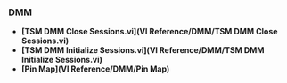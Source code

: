 ### DMM
- **[TSM DMM Close Sessions.vi](VI Reference/DMM/TSM DMM Close Sessions.vi)**
- **[TSM DMM Initialize Sessions.vi](VI Reference/DMM/TSM DMM Initialize Sessions.vi)**
- **[Pin Map](VI Reference/DMM/Pin Map)**

